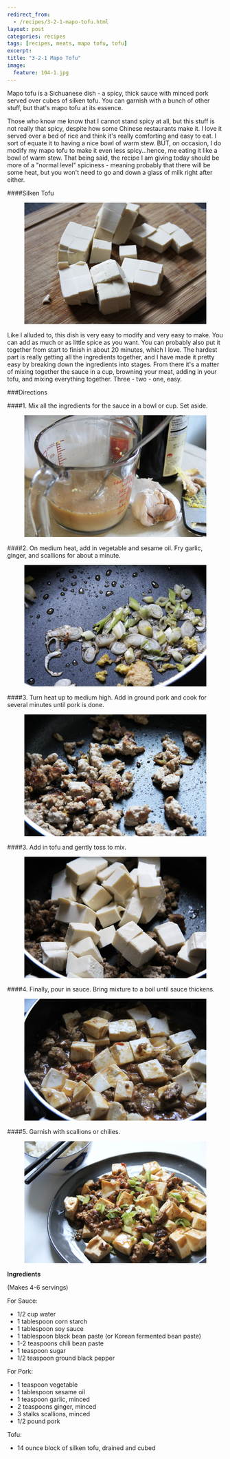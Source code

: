 ```yaml
---
redirect_from: 
  - /recipes/3-2-1-mapo-tofu.html
layout: post
categories: recipes
tags: [recipes, meats, mapo tofu, tofu]
excerpt: 
title: "3-2-1 Mapo Tofu"
image:
  feature: 104-1.jpg
---
```


Mapo tofu is a Sichuanese dish - a spicy, thick sauce with minced pork served over cubes of silken tofu. You can garnish with a bunch of other stuff, but that's mapo tofu at its essence.

Those who know me know that I cannot stand spicy at all, but this stuff is not really that spicy, despite how some Chinese restaurants make it.  I love it served over a bed of rice and think it's really comforting and easy to eat. I sort of equate it to having a nice bowl of warm stew.  BUT, on occasion, I do modify my mapo tofu to make it even less spicy...hence, me eating it like a bowl of warm stew.  That being said, the recipe I am giving today should be more of a "normal level" spiciness - meaning probably that there will be some heat, but you won't need to go and down a glass of milk right after either. 

####Silken Tofu
<figure> <img src='/images/104-1a.jpg'> </figure>

Like I alluded to, this dish is very easy to modify and very easy to make.  You can add as much or as little spice as you want. You can probably also put it together from start to finish in about 20 minutes, which I love. The hardest part is really getting all the ingredients together, and I have made it pretty easy by breaking down the ingredients into stages. From there it's a matter of mixing together the sauce in a cup, browning your meat, adding in your tofu, and mixing everything together.  Three - two - one, easy.



###Directions

####1. Mix all the ingredients for the sauce in a bowl or cup.  Set aside.
<figure> <img src='/images/104-2.jpg'> </figure>

####2. On medium heat, add in vegetable and sesame oil.  Fry garlic, ginger, and scallions for about a minute.
<figure> <img src='/images/104-3.jpg'> </figure>

####3. Turn heat up to medium high.  Add in ground pork and cook for several minutes until pork is done.
<figure> <img src='/images/104-4.jpg'> </figure>

####3. Add in tofu and gently toss to mix.
<figure> <img src='/images/104-5.jpg'> </figure>

####4. Finally, pour in sauce.  Bring mixture to a boil until sauce thickens.
<figure> <img src='/images/104-6.jpg'> </figure>

####5. Garnish with scallions or chilies.  
<figure> <img src='/images/104-7.jpg'> </figure>
<section class='recipe'>
<p><strong>Ingredients</strong></p>

<p>(Makes 4-6 servings)</p>

<p>For Sauce:</p>

<ul><li>1/2 cup water </li><li>1 tablespoon corn starch</li><li>1 tablespoon soy sauce</li><li>1 tablespoon black bean paste (or Korean fermented bean paste)</li><li>1-2 teaspoons chili bean paste</li><li>1 teaspoon sugar</li><li>1/2 teaspoon ground black pepper</li></ul>

<p>For Pork:</p>

<ul><li>1 teaspoon vegetable</li><li>1 tablespoon sesame oil</li><li>1 teaspoon garlic, minced</li><li>2 teaspoons ginger, minced</li><li>3 stalks scallions, minced</li><li>1/2 pound pork</li></ul>

<p>Tofu:</p>

<ul><li>14 ounce block of silken tofu, drained and cubed</li></ul></section>